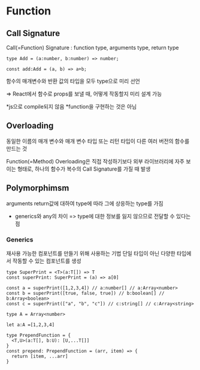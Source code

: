 # Function

## Call Signature

Call(=Function) Signature
: function type, arguments type, return type

```
type Add = (a:number, b:number) => number;

const add:Add = (a, b) => a+b;
```

함수의 매개변수와 반환 값의 타입을 모두 type으로 미리 선언

=> React에서 함수로 props를 보낼 때, 어떻게 작동할지 미리 설계 가능

\*js으로 compile되지 않음
\*function을 구현하는 것은 아님

## Overloading

동일한 이름의 매개 변수와 매개 변수 타입 또는 리턴 타입이 다른 여러 버전의 함수를 만드는 것

Function(=Method) Overloading은 직접 작성하기보다 외부 라이브러리에 자주 보이는 형태로, 하나의 함수가 복수의 Call Signature를 가질 때 발생

## Polymorphimsm

arguments return값에 대하여 type에 따라 그에 상응하는 type를 가짐

- generics와 any의 차이
  => type에 대한 정보를 잃지 않으므로 전달할 수 있다는 점

### Generics

재사용 가능한 컴포넌트를 만들기 위해 사용하는 기법
단일 타입이 아닌 다양한 타입에서 작동할 수 있는 컴포넌트를 생성

```
type SuperPrint = <T>(a:T[]) => T
const superPrint: SuperPrint = (a) => a[0]

const a = superPrint([1,2,3,4]) // a:number[] // a:Array<number>
const b = superPrint([true, false, true]) // b:boolean[] // b:Array<boolean>
const c = superPrint(["a", "b", "c"]) // c:string[] // c:Array<string>
```

```
type A = Array<number>

let a:A =[1,2,3,4]
```

```
type PrependFunction = {
  <T,U>(a:T[], b:U): [U,...T[]]
}
const prepend: PrependFunction = (arr, item) => {
  return [item, ...arr]
}
```
